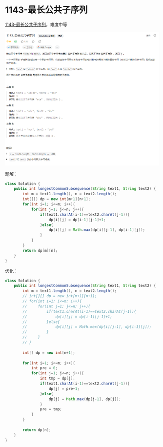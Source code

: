 # 1143-最长公共子序列

[1143-最长公共子序列](https://leetcode.cn/problems/longest-common-subsequence/description/?envType=study-plan-v2&envId=meituan-2023-fall-sprint)，难度中等

![image-20230905115656726](https://raw.githubusercontent.com/lqyspace/mypic/master/PicBed/202309051156788.png)

题解：

```java
class Solution {
    public int longestCommonSubsequence(String text1, String text2) {
        int m = text1.length(), n = text2.length();
        int[][] dp = new int[m+1][n+1];
        for(int i=1; i<=m; i++){
            for(int j=1; j<=n; j++){
                if(text1.charAt(i-1)==text2.charAt(j-1)){
                    dp[i][j] = dp[i-1][j-1]+1;
                }else{
                    dp[i][j] = Math.max(dp[i][j-1], dp[i-1][j]);
                }
            }
        }
        return dp[m][n];
    }
}
```

优化：

```java
class Solution {
    public int longestCommonSubsequence(String text1, String text2) {
        int m = text1.length(), n = text2.length();
        // int[][] dp = new int[m+1][n+1];
        // for(int i=1; i<=m; i++){
        //     for(int j=1; j<=n; j++){
        //         if(text1.charAt(i-1)==text2.charAt(j-1)){
        //             dp[i][j] = dp[i-1][j-1]+1;
        //         }else{
        //             dp[i][j] = Math.max(dp[i][j-1], dp[i-1][j]);
        //         }
        //     }
        // }

        int[] dp = new int[n+1];
        
        for(int i=1; i<=m; i++){
            int pre = 0;
            for(int j=1; j<=n; j++){
                int tmp = dp[j];
                if(text1.charAt(i-1)==text2.charAt(j-1)){
                    dp[j] = pre+1;
                }else{
                    dp[j] = Math.max(dp[j-1], dp[j]);
                }
                pre = tmp;
            }
        }

        return dp[n];
    }
}
```

